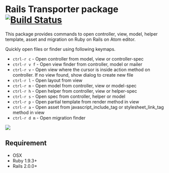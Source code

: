 # Rails Transporter package [![Build Status](https://travis-ci.org/hmatsuda/rails-transporter.svg)](https://travis-ci.org/hmatsuda/rails-transporter)

This package provides commands to open controller, view, model, helper template, asset and migration on Ruby on Rails on Atom editor.

Quickly open files or finder using following keymaps.

* `ctrl-r c` - Open controller from model, view or controller-spec
* `ctrl-r v f` - Open view finder from controller, model or mailer
* `ctrl-r v` - Open view where the cursor is inside action method on controller. If no view found, show dialog to create new file
* `ctrl-r l` - Open layout from view
* `ctrl-r m` - Open model from controller, view or model-spec
* `ctrl-r h` - Open helper from controller, view or helper-spec
* `ctrl-r s` - Open spec from controller, helper or model
* `ctrl-r p` - Open partial template from render method in view
* `ctrl-r a` - Open asset from javascript_include_tag or stylesheet_link_tag method in view
* `ctrl-r d m` - Open migration finder

![](http://cl.ly/image/0q2B370v3S3Y/out.gif)

## Requirement
* OSX
* Ruby 1.9.3+
* Rails 2.0.0+
